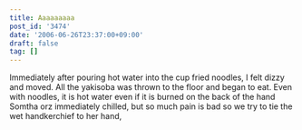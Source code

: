 ```yaml
---
title: Aaaaaaaaa
post_id: '3474'
date: '2006-06-26T23:37:00+09:00'
draft: false
tag: []
---
```


Immediately after pouring hot water into the cup fried noodles, I felt dizzy and moved. All the yakisoba was thrown to the floor and began to eat. Even with noodles, it is hot water even if it is burned on the back of the hand Somtha orz immediately chilled, but so much pain is bad so we try to tie the wet handkerchief to her hand,